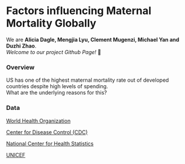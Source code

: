 
# Factors influencing Maternal Mortality Globally



We are **Alicia Dagle, Mengjia Lyu, Clement Mugenzi, Michael Yan and Duzhi Zhao**. \
*Welcome to our project Github Page!* :star2:

### Overview
US has one of the highest maternal mortality rate out of developed countries despite high levels of spending. \
What are the underlying reasons for this?

### Data
[World Health Organization](http://apps.who.int/gho/data/node.main.530?lang=en)

[Center for Disease Control (CDC)](https://www.cdc.gov/nchs/products/databriefs/db328.htm)


[National Center for Health 
Statistics](https://www.cdc.gov/nchs/data/nvsr/nvsr67/nvsr67_05.pdf)

[UNICEF](https://data.unicef.org/resources/dataset/maternal-health-data/)



